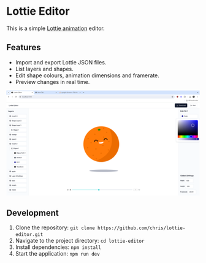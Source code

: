 # Lottie Editor

This is a simple [Lottie animation](https://airbnb.io/lottie/#/) editor.

## Features

- Import and export Lottie JSON files.
- List layers and shapes.
- Edit shape colours, animation dimensions and framerate.
- Preview changes in real time.

![editor screenshot](./screenshot.png)

## Development

1. Clone the repository: `git clone https://github.com/chris/lottie-editor.git`
2. Navigate to the project directory: `cd lottie-editor`
3. Install dependencies: `npm install`
4. Start the application: `npm run dev`
